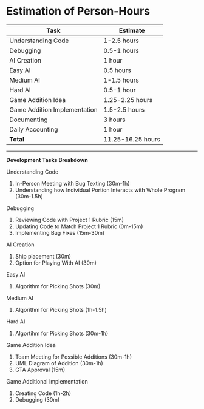 # Estimation of Person-Hours

| **Task** | **Estimate** |
| -------- | ------------ |
| Understanding Code | 1-2.5 hours |
| Debugging | 0.5-1 hours |
| AI Creation | 1 hour |
| Easy AI | 0.5 hours |
| Medium AI | 1-1.5 hours |
| Hard AI | 0.5-1 hour |
| Game Addition Idea | 1.25-2.25 hours |
| Game Addition Implementation | 1.5-2.5 hours |
| Documenting | 3 hours |
| Daily Accounting | 1 hour |
| **Total** | 11.25-16.25 hours |

---

**Development Tasks Breakdown**

Understanding Code

1. In-Person Meeting with Bug Texting (30m-1h)
2. Understanding how Individual Portion Interacts with Whole Program (30m-1.5h)

Debugging

1. Reviewing Code with Project 1 Rubric (15m)
2. Updating Code to Match Project 1 Rubric (0m-15m)
3. Implementing Bug Fixes (15m-30m)

AI Creation

1. Ship placement (30m)
2. Option for Playing With AI (30m)

Easy AI

1. Algorithm for Picking Shots (30m)

Medium AI

1. Algorithm for Picking Shots (1h-1.5h)

Hard AI

1. Algortihm for Picking Shots (30m-1h)

Game Addition Idea

1. Team Meeting for Possible Additions (30m-1h)
2. UML Diagram of Addition (30m-1h)
3. GTA Approval (15m)

Game Additional Implementation

1. Creating Code (1h-2h)
2. Debugging (30m)